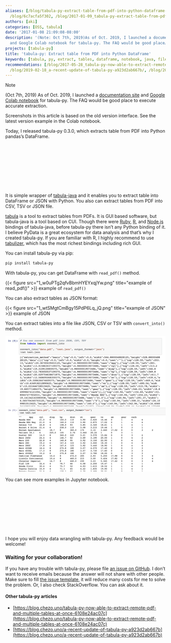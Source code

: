 ```yaml
---
aliases: [/blog/tabula-py-extract-table-from-pdf-into-python-dataframe-6c7acfa5f302,
  /blog/6c7acfa5f302, /blog/2017-01-09_tabula-py-extract-table-from-pdf-into-python-dataframe-6c7acfa5f302]
authors: [aki]
categories: [OSS, tabula]
date: '2017-01-08 21:09:08-08:00'
description: '(Note: Oct 7th, 2019)As of Oct. 2019, I launched a documentation site
  and Google Colab notebook for tabula-py. The FAQ would be good place…'
projects: [tabula-py]
title: 'tabula-py: Extract table from PDF into Python DataFrame'
keywords: [tabula, py, extract, tables, dataframe, notebook, java, file, based, gui]
recommendations: [/blog/2017-05-28_tabula-py-now-able-to-extract-remote-pdf-and-multiple-tables-at-once-6108e24ac07c/,
  /blog/2019-02-18_a-recent-update-of-tabula-py-a923d2ab667b/, /blog/2023-09-09-tabula-py-280/]
---
```


> [!NOTE]
> (Oct 7th, 2019)
> As of Oct. 2019, I launched a [documentation site](https://tabula-py.readthedocs.io/en/latest/) and [Google Colab notebook](https://colab.research.google.com/github/chezou/tabula-py/blob/master/examples/tabula_example.ipynb) for tabula-py. The FAQ would be good place to execute accurate extraction.
> 
> Screenshots in this article is based on the old version interface. See the latest version example in the Colab notebook.

Today, I released tabula-py 0.3.0, which extracts table from PDF into Python pandas’s DataFrame.

<div class="iframely-embed"><div class="iframely-responsive" style="height: 140px; padding-bottom: 0;"><a href="https://github.com/chezou/tabula-py" data-iframely-url="//iframely.net/0WmgXWY?card=small"></a></div></div><script async src="//iframely.net/embed.js" charset="utf-8"></script>

It is simple wrapper of [tabula-java](https://github.com/tabulapdf/tabula-java) and it enables you to extract table into DataFrame or JSON with Python. You also can extract tables from PDF into CSV, TSV or JSON file.

[tabula](http://tabula.technology/) is a tool to extract tables from PDFs. It is GUI based software, but tabula-java is a tool based on CUI. Though there were [Ruby](http://github.com/tabulapdf/tabula-extractor), [R](https://github.com/leeper/tabulizer), and [Node.js](https://github.com/ezodude/tabula-js) bindings of tabula-java, before tabula-py there isn’t any Python binding of it. I believe PyData is a great ecosystem for data analysis and that’s why I created tabula-py. If you are familiar with R, I highly recommend to use [tabulizer](https://github.com/leeper/tabulizer), which has the most richest bindings including rich GUI.

You can install tabula-py via pip:

```sh
pip install tabula-py
```

With tabula-py, you can get DataFrame with `read_pdf()` method.

{{< figure src="1_w0uPTg2qfvBbmHYEYxqjYw.png" title="example of read_pdf()" >}}
example of `read_pdf()`

You can also extract tables as JSON format:

{{< figure src="1_wtSMgtCmBgy15PdP6Lq_jQ.png" title="example of JSON" >}}
example of JSON

You can extract tables into a file like JSON, CSV or TSV with `convert_into()` method.

![](1_tLQ2aqjM_zD_Ls6qNY6E0g.png)
![](1_ir9O2abAz1emEUdVqiwT0Q.png)

You can see more examples in Jupyter notebook.

<div class="iframely-embed"><div class="iframely-responsive" style="height: 140px; padding-bottom: 0;"><a href="https://github.com/chezou/tabula-py/blob/master/examples/tabula_example.ipynb" data-iframely-url="//iframely.net/yCWTraF?card=small"></a></div></div><script async src="//iframely.net/embed.js" charset="utf-8"></script>

I hope you will enjoy data wrangling with tabula-py. Any feedback would be welcome!

### Waiting for your collaboration!

If you have any trouble with tabula-py, please file [an issue on GitHub](https://github.com/chezou/tabula-py/issues). I don’t want to receive emails because the answer will not share with other people. Make sure to fill [the issue template](https://github.com/chezou/tabula-py/blob/master/.github/ISSUE_TEMPLATE.md), it will reduce many costs for me to solve the problem. Or, I also check StackOverflow. You can ask about it.

#### Other tabula-py articles

*   [https://blog.chezo.uno/tabula-py-now-able-to-extract-remote-pdf-and-multiple-tables-at-once-6108e24ac07c](https://blog.chezo.uno/tabula-py-now-able-to-extract-remote-pdf-and-multiple-tables-at-once-6108e24ac07c)
*   [https://blog.chezo.uno/a-recent-update-of-tabula-py-a923d2ab667b](https://blog.chezo.uno/a-recent-update-of-tabula-py-a923d2ab667b)
